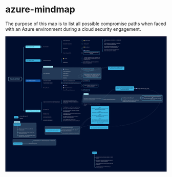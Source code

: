 # azure-mindmap

The purpose of this map is to list all possible compromise paths when faced with an Azure environment during a cloud security engagement.

![](/img/preview.png)
